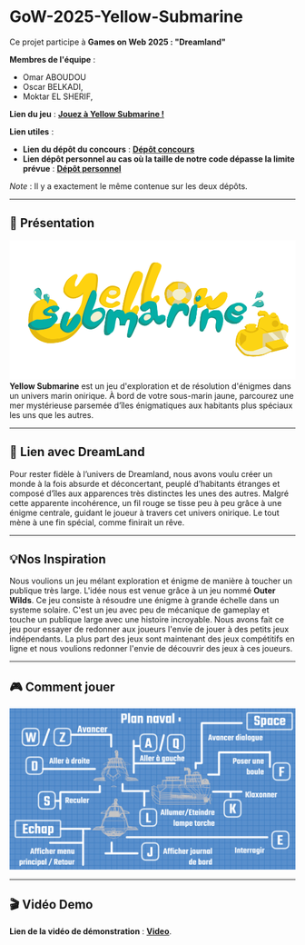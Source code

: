 # GoW-2025-Yellow-Submarine
Ce projet participe à **Games on Web 2025 : "Dreamland"**

**Membres de l'équipe** : 
- Omar ABOUDOU
- Oscar BELKADI,
- Moktar EL SHERIF,

**Lien du jeu** : **[Jouez à Yellow Submarine !](https://moktarels.github.io/YellowSubmarine/)**

**Lien utiles** : 
- **Lien du dépôt du concours** : **[Dépôt concours](https://github.com/gamesonweb/dreamland-MoktarEls)**
- **Lien dépôt personnel au cas où la taille de notre code dépasse la limite prévue** : **[Dépôt personnel](https://github.com/MoktarEls/YellowSubmarine)**

*Note* : Il y a exactement le même contenue sur les deux dépôts.

---
## 📖 Présentation
![logo.png](yellow_submarine/public/logo.png)
**Yellow Submarine** est un jeu d'exploration et de résolution d'énigmes dans un univers marin onirique. 
À bord de votre sous-marin jaune, parcourez une mer mystérieuse parsemée d’îles énigmatiques aux habitants plus spéciaux les uns que les autres.

---
## 🛞 Lien avec DreamLand
Pour rester fidèle à l’univers de Dreamland, nous avons voulu créer un monde à la fois absurde et déconcertant, peuplé d’habitants étranges et composé d’îles aux apparences très distinctes les unes des autres. 
Malgré cette apparente incohérence, un fil rouge se tisse peu à peu grâce à une énigme centrale, guidant le joueur à travers cet univers onirique. Le tout mène à une fin spécial, comme finirait un rêve.

---
## 💡Nos Inspiration 
Nous voulions un jeu mélant exploration et énigme de manière à toucher un publique très large.
L'idée nous est venue grâce à un jeu nommé **Outer Wilds**. Ce jeu consiste à résoudre une énigme à grande échelle dans un systeme solaire.
C'est un jeu avec peu de mécanique de gameplay et touche un publique large avec une histoire incroyable. Nous avons fait ce jeu pour essayer de redonner aux joueurs
l'envie de jouer à des petits jeux indépendants. La plus part des jeux sont maintenant des jeux compétitifs en ligne et nous voulions redonner l'envie de découvrir des jeux à ces joueurs.


---
## 🎮 Comment jouer

![how-to-play.png](yellow_submarine/public/ui/how-to-play.png)

---
## 🎬 Vidéo Demo
**Lien de la vidéo de démonstration** : **[Video](https://www.youtube.com/watch?v=wBYCATtGSws)**.


